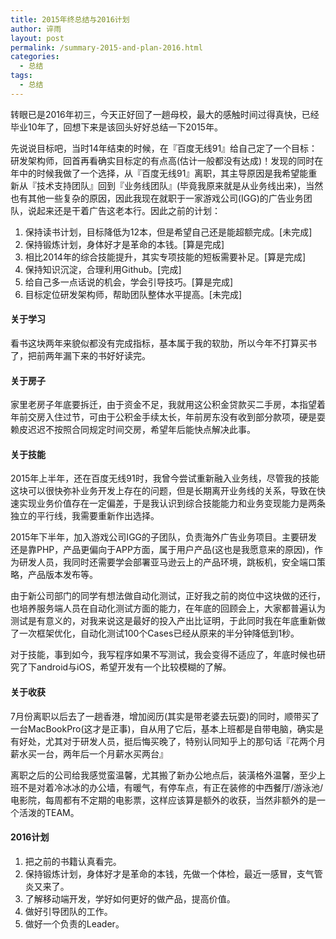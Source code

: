 ```yaml
---
title: 2015年终总结与2016计划
author: 谇雨
layout: post
permalink: /summary-2015-and-plan-2016.html
categories:
  - 总结
tags:
  - 总结
---
```


转眼已是2016年初三，今天正好回了一趟母校，最大的感触时间过得真快，已经毕业10年了，回想下来是该回头好好总结一下2015年。

先说说目标吧，当时14年结束的时候，在『百度无线91』给自己定了一个目标：研发架构师，回首再看确实目标定的有点高(估计一般都没有达成)！发现的同时在年中的时候我做了一个选择，从『百度无线91』离职，其主导原因是我希望能重新从『技术支持团队』回到『业务线团队』(毕竟我原来就是从业务线出来)，当然也有其他一些复杂的原因，因此我现在就职于一家游戏公司(IGG)的广告业务团队，说起来还是干着广告这老本行。因此之前的计划：

1. 保持读书计划，目标降低为12本，但是希望自己还是能超额完成。[未完成]
2. 保持锻炼计划，身体好才是革命的本钱。[算是完成]
3. 相比2014年的综合技能提升，其实专项技能的短板需要补足。[算是完成]
4. 保持知识沉淀，合理利用Github。[完成]
5. 给自己多一点话说的机会，学会引导技巧。[算是完成]
6. 目标定位研发架构师，帮助团队整体水平提高。[未完成]

<!--more-->

#### 关于学习

看书这块两年来貌似都没有完成指标，基本属于我的软肋，所以今年不打算买书了，把前两年漏下来的书好好读完。

#### 关于房子
家里老房子年底要拆迁，由于资金不足，我就用这公积金贷款买二手房，本指望着年前交房入住过节，可由于公积金手续太长，年前房东没有收到部分款项，硬是耍赖皮迟迟不按照合同规定时间交房，希望年后能快点解决此事。


#### 关于技能

2015年上半年，还在百度无线91时，我曾今尝试重新融入业务线，尽管我的技能这块可以很快弥补业务开发上存在的问题，但是长期离开业务线的关系，导致在快速实现业务价值存在一定偏差，于是我认识到综合技能能力和业务变现能力是两条独立的平行线，我需要重新作出选择。

2015年下半年，加入游戏公司IGG的子团队，负责海外广告业务项目。主要研发还是靠PHP，产品更偏向于APP方面，属于用户产品(这也是我愿意来的原因)，作为研发人员，我同时还需要学会部署亚马逊云上的产品环境，跳板机，安全端口策略，产品版本发布等。

由于新公司部门的同学有想法做自动化测试，正好我之前的岗位中这块做的还行，也培养服务端人员在自动化测试方面的能力，在年底的回顾会上，大家都普遍认为测试是有意义的，对我来说这是最好的投入产出比证明，于此同时我在年底重新做了一次框架优化，自动化测试100个Cases已经从原来的半分钟降低到1秒。

对于技能，事到如今，我写程序如果不写测试，我会变得不适应了，年底时候也研究了下android与iOS，希望开发有一个比较模糊的了解。

#### 关于收获

7月份离职以后去了一趟香港，增加阅历(其实是带老婆去玩耍)的同时，顺带买了一台MacBookPro(这才是正事)，自从用了它后，基本上班都是自带电脑，确实是有好处，尤其对于研发人员，挺后悔买晚了，特别认同知乎上的那句话『花两个月薪水买一台，两年后一个月薪水买两台』

离职之后的公司给我感觉蛮温馨，尤其搬了新办公地点后，装潢格外温馨，至少上班不是对着冷冰冰的办公墙，有暖气，有停车点，有正在装修的中西餐厅/游泳池/电影院，每周都有不定期的电影票，这样应该算是额外的收获，当然非额外的是一个活泼的TEAM。

#### 2016计划

1. 把之前的书籍认真看完。
2. 保持锻炼计划，身体好才是革命的本钱，先做一个体检，最近一感冒，支气管炎又来了。
3. 了解移动端开发，学好如何更好的做产品，提高价值。
4. 做好引导团队的工作。
5. 做好一个负责的Leader。


